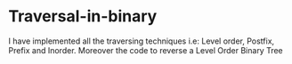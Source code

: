 # Traversal-in-binary
I have implemented all the traversing techniques i.e: Level order, Postfix, Prefix and Inorder. Moreover the code to reverse a Level Order Binary Tree

